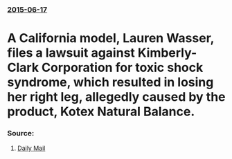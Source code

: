 ### [2015-06-17](/news/2015/06/17/index.md)

#  A California model, Lauren Wasser, files a lawsuit against Kimberly-Clark Corporation for toxic shock syndrome, which resulted in losing her right leg, allegedly caused by the product, Kotex Natural Balance. 




### Source:

1. [Daily Mail](http://www.dailymail.co.uk/femail/article-3128606/She-ten-minutes-death-Model-lost-leg-toxic-shock-syndrome-files-massive-lawsuit-against-tampon-manufacturer-says-warning-labels-like-cigarettes.html)
